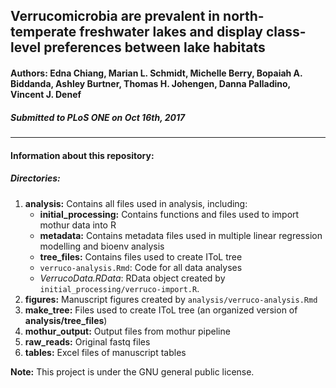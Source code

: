 ## Verrucomicrobia are prevalent in north-temperate freshwater lakes and display class-level preferences between lake habitats

#### **Authors:** Edna Chiang, Marian L. Schmidt, Michelle Berry, Bopaiah A. Biddanda, Ashley Burtner, Thomas H. Johengen, Danna Palladino, Vincent J. Denef

##### Submitted to PLoS ONE on Oct 16th, 2017

**********

#### Information about this repository:  

##### **Directories:**
1. **analysis:** Contains all files used in analysis, including:
    - **initial_processing:** Contains functions and files used to import mothur data into R
    - **metadata:** Contains metadata files used in multiple linear regression modelling and bioenv analysis
    - **tree_files:** Contains files used to create IToL tree
    - `verruco-analysis.Rmd`: Code for all data analyses
    - *VerrucoData.RData*: RData object created by `initial_processing/verruco-import.R`.
2. **figures:** Manuscript figures created by `analysis/verruco-analysis.Rmd`
3. **make_tree:** Files used to create IToL tree (an organized version of **analysis/tree_files**)
4. **mothur_output:** Output files from mothur pipeline
5. **raw_reads:** Original fastq files
6. **tables:** Excel files of manuscript tables


**Note:**  This project is under the GNU general public license.